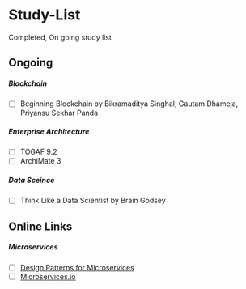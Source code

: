 # Study-List
Completed, On going study list


## Ongoing

   ##### Blockchain
   - [ ] Beginning Blockchain by Bikramaditya Singhal, Gautam Dhameja, Priyansu Sekhar Panda    
   ##### Enterprise Architecture
   - [ ] TOGAF 9.2
   - [ ] ArchiMate 3   
   ##### Data Sceince
   - [ ] Think Like a Data Scientist by Brain Godsey

       

      
   
## Online Links
   ##### Microservices
    
 - [ ] <a href="https://dzone.com/articles/design-patterns-for-microservices">Design Patterns for Microservices</a>   
 - [ ] <a href="https://microservices.io/patterns/microservices.html">Microservices.io</a>
